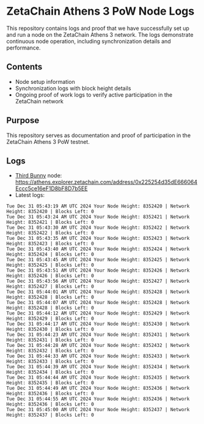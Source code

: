 # ZetaChain Athens 3 PoW Node Logs
This repository contains logs and proof that we have successfully set up and run a node on the ZetaChain Athens 3 network. The logs demonstrate continuous node operation, including synchronization details and performance.

## Contents
- Node setup information
- Synchronization logs with block height details
- Ongoing proof of work logs to verify active participation in the ZetaChain network

## Purpose
This repository serves as documentation and proof of participation in the ZetaChain Athens 3 PoW testnet.

## Logs

- [Third Bunny](https://thirdbunny.xyz/) node: https://athens.explorer.zetachain.com/address/0x225254d35dE666064Eccc5ce16eF1D8bF8D7b5EE
- Latest logs:
```
Tue Dec 31 05:43:19 AM UTC 2024 Your Node Height: 8352420 | Network Height: 8352420 | Blocks Left: 0
Tue Dec 31 05:43:24 AM UTC 2024 Your Node Height: 8352421 | Network Height: 8352421 | Blocks Left: 0
Tue Dec 31 05:43:30 AM UTC 2024 Your Node Height: 8352422 | Network Height: 8352422 | Blocks Left: 0
Tue Dec 31 05:43:35 AM UTC 2024 Your Node Height: 8352423 | Network Height: 8352423 | Blocks Left: 0
Tue Dec 31 05:43:40 AM UTC 2024 Your Node Height: 8352424 | Network Height: 8352424 | Blocks Left: 0
Tue Dec 31 05:43:45 AM UTC 2024 Your Node Height: 8352425 | Network Height: 8352425 | Blocks Left: 0
Tue Dec 31 05:43:51 AM UTC 2024 Your Node Height: 8352426 | Network Height: 8352426 | Blocks Left: 0
Tue Dec 31 05:43:56 AM UTC 2024 Your Node Height: 8352427 | Network Height: 8352427 | Blocks Left: 0
Tue Dec 31 05:44:01 AM UTC 2024 Your Node Height: 8352428 | Network Height: 8352428 | Blocks Left: 0
Tue Dec 31 05:44:07 AM UTC 2024 Your Node Height: 8352428 | Network Height: 8352428 | Blocks Left: 0
Tue Dec 31 05:44:12 AM UTC 2024 Your Node Height: 8352429 | Network Height: 8352429 | Blocks Left: 0
Tue Dec 31 05:44:17 AM UTC 2024 Your Node Height: 8352430 | Network Height: 8352430 | Blocks Left: 0
Tue Dec 31 05:44:23 AM UTC 2024 Your Node Height: 8352431 | Network Height: 8352431 | Blocks Left: 0
Tue Dec 31 05:44:28 AM UTC 2024 Your Node Height: 8352432 | Network Height: 8352432 | Blocks Left: 0
Tue Dec 31 05:44:33 AM UTC 2024 Your Node Height: 8352433 | Network Height: 8352433 | Blocks Left: 0
Tue Dec 31 05:44:39 AM UTC 2024 Your Node Height: 8352434 | Network Height: 8352434 | Blocks Left: 0
Tue Dec 31 05:44:44 AM UTC 2024 Your Node Height: 8352435 | Network Height: 8352435 | Blocks Left: 0
Tue Dec 31 05:44:49 AM UTC 2024 Your Node Height: 8352436 | Network Height: 8352436 | Blocks Left: 0
Tue Dec 31 05:44:55 AM UTC 2024 Your Node Height: 8352436 | Network Height: 8352436 | Blocks Left: 0
Tue Dec 31 05:45:00 AM UTC 2024 Your Node Height: 8352437 | Network Height: 8352437 | Blocks Left: 0
```
